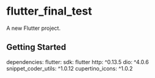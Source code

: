 # flutter_final_test

A new Flutter project.

## Getting Started

dependencies:
  flutter:
    sdk: flutter
  http: ^0.13.5
  dio: ^4.0.6
  snippet_coder_utils: ^1.0.12
  cupertino_icons: ^1.0.2
